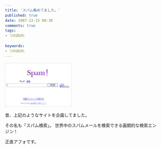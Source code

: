 ```yaml
---
title: 'スパム集めてました。'
published: true
date: 2007-12-15 00:38
comments: true
tags:
- つれDUれ

keywords:
- つれDUれ
---
```

<img src="/imgs/archives/2007/12/10024675168_s1.jpg" alt="スパム" />

昔、上記のようなサイトを企画してました。 

その名も「スパム検索」。
世界中のスパムメールを検索できる画期的な検索エンジン！

正直アフォです。